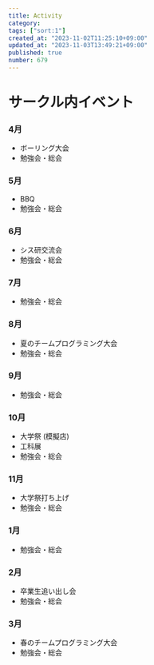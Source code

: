 ```yaml
---
title: Activity
category:
tags: ["sort:1"]
created_at: "2023-11-02T11:25:10+09:00"
updated_at: "2023-11-03T13:49:21+09:00"
published: true
number: 679
---
```


# サークル内イベント

### 4月

- ボーリング大会
- 勉強会・総会

### 5月

- BBQ
- 勉強会・総会

### 6月

- シス研交流会
- 勉強会・総会

### 7月

- 勉強会・総会

### 8月

- 夏のチームプログラミング大会
- 勉強会・総会

### 9月

- 勉強会・総会

### 10月

- 大学祭 (模擬店)
- 工科展
- 勉強会・総会

### 11月

- 大学祭打ち上げ
- 勉強会・総会

### 1月

- 勉強会・総会

### 2月

- 卒業生追い出し会
- 勉強会・総会

### 3月

- 春のチームプログラミング大会
- 勉強会・総会

